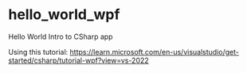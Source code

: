 # hello_world_wpf
Hello World Intro to CSharp app

Using this tutorial: https://learn.microsoft.com/en-us/visualstudio/get-started/csharp/tutorial-wpf?view=vs-2022
